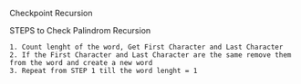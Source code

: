 Checkpoint Recursion

STEPS to Check Palindrom Recursion

    1. Count lenght of the word, Get First Character and Last Character
    2. If the First Character and Last Character are the same remove them from the word and create a new word
    3. Repeat from STEP 1 till the word lenght = 1